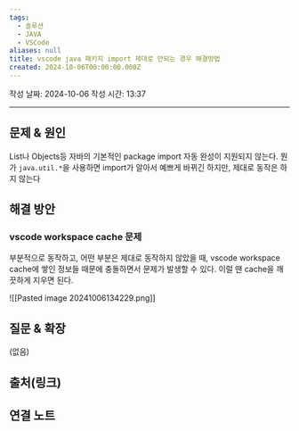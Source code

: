 ```yaml
---
tags:
  - 솔루션
  - JAVA
  - VSCode
aliases: null
title: vscode java 패키지 import 제대로 안되는 경우 해결방법
created: 2024-10-06T00:00:00.000Z
---
```

작성 날짜: 2024-10-06
작성 시간: 13:37


----

## 문제 & 원인

List나 Objects등 자바의 기본적인 package import 자동 완성이 지원되지 않는다. 뭔가 `java.util.*`을 사용하면 import가 알아서 예쁘게 바뀌긴 하지만, 제대로 동작은 하지 않는다

## 해결 방안

### vscode workspace cache 문제

부분적으로 동작하고, 어떤 부분은 제대로 동작하지 않았을 때, vscode workspace cache에 쌓인 정보들 때문에 충돌하면서 문제가 발생할 수 있다. 이럴 땐 cache을 깨끗하게 지우면 된다.

![[Pasted image 20241006134229.png]]


## 질문 & 확장

(없음)

## 출처(링크)


## 연결 노트
